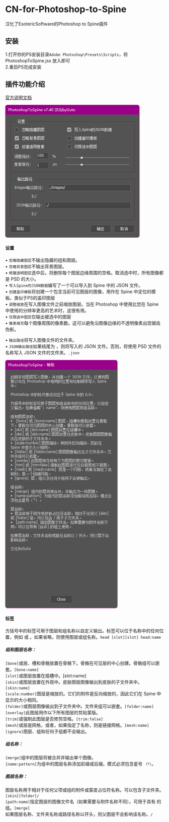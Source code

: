 # CN-for-Photoshop-to-Spine
汉化了EsotericSoftware的Photoshop to Spine插件

## 安装  
  1.打开你的PS安装目录`Adobe Photoshop\Presets\Scripts`，将 PhotoshopToSpine.jsx 放入即可  
  2.重启PS完成安装

## 插件功能介绍  
[官方说明文档](https://github.com/EsotericSoftware/spine-scripts/tree/master/photoshop)  

  ![img](https://github.com/Windfine-Github/CN-for-Photoshop-to-Spine/blob/main/cover/%E6%8F%92%E4%BB%B6%E4%B8%BB%E9%A1%B5%E9%9D%A2.png)  
#### 设置  
  • `忽略隐藏图层`不输出隐藏的组和图层。  
  • `忽略背景图层`不输出背景图层。  
  • `修建透明图层`选中后，将删除每个图层边缘周围的空格。取消选中时，所有图像都是 PSD 的大小。  
  • `写入Spine的JSON数据`编写了一个可以导入到 Spine 中的 JSON 文件。  
  • `创建盖印模板`将创建一个包含当前可见图层的图像，用作在 Spine 中定位的模板。类似于PS的盖印图层  
  • `调整缩放`在写入图像文件之前缩放图层。当在 Photoshop 中使用比您在 Spine 中使用的分辨率更高的艺术时，这很有用。  
  • `仅限选中图层`仅输出被选中的图层  
  • `像素填充`每个图像周围的像素数。这可以避免沿图像边缘的不透明像素出现锯齿伪影。  
    
  • `输出路径`将写入图像文件的文件夹。  
  • `JSON输出路径`如果结尾为 ，则将写入的 JSON 文件。否则，将使用 PSD 文件的名称写入 JSON 文件的文件夹。`.json`   
  
![img](https://github.com/Windfine-Github/CN-for-Photoshop-to-Spine/blob/main/cover/%E5%B8%AE%E5%8A%A9%E9%A1%B5%E9%9D%A2.png)  
#### 标签  
方括号中的标签可用于图层和组名称以自定义输出。标签可以位于名称中的任何位置，例如 或 。如果省略，则使用图层或组名称。`head [slot][slot] head:name`  
  
##### 组和图层名称：  
  `[bone]`或层、槽和骨骼放置在骨骼下。骨骼在可见层的中心创建。骨骼组可以嵌套。`[bone:name]`  
  `[slot]`或图层放置在插槽中。[slot:name]  
  `[skin]`或图层放置在外观中。皮肤图层图像输出到皮肤的子文件夹中。`[skin:name]`  
  `[scale:number]`图层是缩放的。它们的附件是反向缩放的，因此它们在 Spine 中显示的大小相同。  
  `[folder]`或图层图像输出到子文件夹中。文件夹组可以嵌套。`[folder:name]`  
  `[overlay]`此图层用作以下所有图层的剪贴蒙版。  
  `[trim]`或强制此图层是否修剪空格。`[trim:false]`  
  `[mesh]`或层是网格，或者，如果指定了名称，则是链接网格。`[mesh:name]`  
  `[ignore]`图层、组和任何子组都不会输出。  

##### 组名称：  
  `[merge]`组中的图层将被合并并输出单个图像。  
  `[name:pattern]`为组中的图层名称添加前缀或后缀。模式必须包含星号 `（*）`。  

##### 图层名称：  
图层名称用于相对于任何父项或组的附件或蒙皮占位符名称。可以包含子文件夹。`[skin][folder]/`  
  `[path:name]`指定图层的图像文件名（如果需要与附件名称不同）。可用于具有 的组。`[merge]`  
如果图层名称、文件夹名称或路径名称以开头，则父图层不会影响该名称。`/`  

